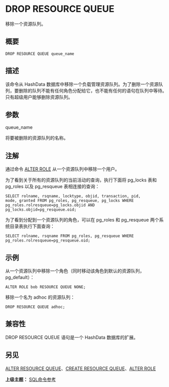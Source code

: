# DROP RESOURCE QUEUE

移除一个资源队列。

## 概要

```
DROP RESOURCE QUEUE queue_name
```
## 描述

该命令从 HashData 数据库中移除一个负载管理资源队列。为了删除一个资源队列，要删除的队列不能有任何角色分配给它，也不能有任何的语句在队列中等待。只有超级用户能够删除资源队列。

## 参数

queue\_name

将要被删除的资源队列的名称。

## 注解

通过命令 [ALTER ROLE](./alter-role.md) 从一个资源队列中移除一个用户。

为了看到关于所有的资源队列的当前活动的查询，执行下面将 pg\_locks 表和 pg\_roles 以及 pg\_resqueue 表相连接的查询：

```
SELECT rolname, rsqname, locktype, objid, transaction, pid, 
mode, granted FROM pg_roles, pg_resqueue, pg_locks WHERE 
pg_roles.rolresqueue=pg_locks.objid AND 
pg_locks.objid=pg_resqueue.oid;
```
为了看到分配到一个资源队列的角色，可以在 pg\_roles 和 pg\_resqueue 两个系统目录表执行下面查询：

```
SELECT rolname, rsqname FROM pg_roles, pg_resqueue WHERE 
pg_roles.rolresqueue=pg_resqueue.oid;
```
## 示例

从一个资源队列中移除一个角色（同时移动该角色到默认的资源队列，pg\_default）：

```
ALTER ROLE bob RESOURCE QUEUE NONE;
```
移除一个名为 adhoc 的资源队列：

```
DROP RESOURCE QUEUE adhoc;
```
## 兼容性

DROP RESOURCE QUEUE 语句是一个 HashData 数据库的扩展。

## 另见

[ALTER RESOURCE QUEUE](./alter-resource-queue.md)、[CREATE RESOURCE QUEUE](./create-resource-queue.md)、[ALTER ROLE](./alter-role.md)

**上级主题：** [SQL命令参考](./README.md)
